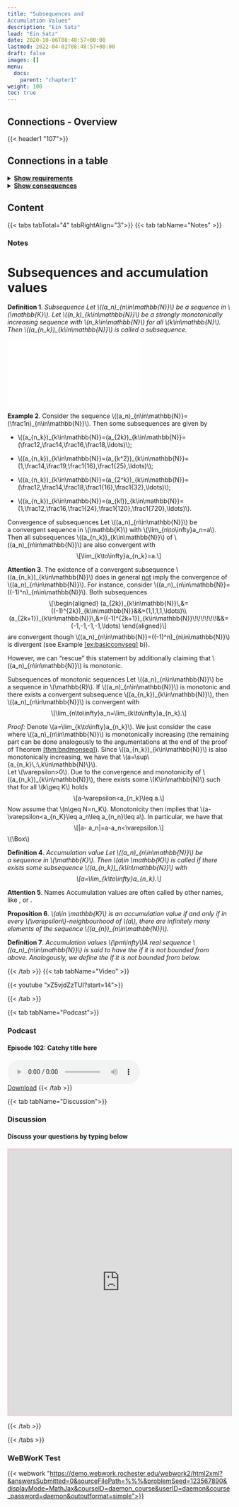 ```yaml
---
title: "Subsequences and
Accumulation Values"
description: "Ein Satz"
lead: "Ein Satz"
date: 2020-10-06T08:48:57+00:00
lastmod: 2022-04-01T08:48:57+00:00
draft: false
images: []
menu:
  docs:
    parent: "chapter1"
weight: 100
toc: true
---
```


## Connections - Overview

{{< header1 "107">}}

## Connections in a table

<details>
<summary><b><u>Show requirements</u></b></summary>
<div class="table-responsive-sm">
<table class="table">
<thead>
  <tr>
    <th scope="col">Concept</th>
    <th scope="col">Content</th>
  </tr>
</thead>
<tbody>

<tr>
<th scope="row"><a href="../../chapter1/101/">Convergence</a></th>
<td>Ein Satz</td>
</tr>
        
<tr class="bg-danger">
<th scope="row"><a href="../../chapter1/107/">Subsequences and
Accumulation Values</a></th>
<td>Ein Satz</td>
</tr>
        
</tbody>
</table>
</div>
</details>

<details>
<summary><b><u>Show consequences</u></b></summary>
<div class="table-responsive-sm">
<table class="table">
<thead>
  <tr>
    <th scope="col">Concept</th>
    <th scope="col">Content</th>
  </tr>
</thead>
<tbody>

<tr class="bg-danger">
<th scope="row"><a href="../../chapter1/107/">Subsequences and
Accumulation Values</a></th>
<td>Ein Satz</td>
</tr>
        
<tr>
<th scope="row"><a href="../../chapter1/109/">Limit inferior and
limit superior</a></th>
<td>Ein Satz</td>
</tr>
        
<tr>
<th scope="row"><a href="../../chapter1/110/">Open, Closed,
Compact sets</a></th>
<td>Ein Satz</td>
</tr>
        
<tr>
<th scope="row"><a href="../../chapter1/108/">Bolzano-Weierstrass</a></th>
<td>Ein Satz</td>
</tr>
        
</tbody>
</table>
</div>
</details>


## Content

{{< tabs tabTotal="4" tabRightAlign="3">}}
{{< tab tabName="Notes" >}}

### Notes 
<h1 id="subsequences-and-accumulation-values">Subsequences and
accumulation values</h1>
<div class="Definition">
<p><strong>Definition 1</strong>. <em><span>Subsequence</span> Let <span
class="math inline">\((a_n)_{n\in\mathbb{N}}\)</span> be a sequence in
<span class="math inline">\(\mathbb{K}\)</span>. Let <span
class="math inline">\((n_k)_{k\in\mathbb{N}}\)</span> be a strongly
monotonically increasing sequence with <span
class="math inline">\(n_k\in\mathbb{N}\)</span> for all <span
class="math inline">\(k\in\mathbb{N}\)</span>. Then <span
class="math inline">\((a_{n_k})_{k\in\mathbb{N}}\)</span> is called
a <span><em>subsequence</em></span>.</em></p>
</div>
<div class="center">
<p><embed src="107-tikz.pdf" /></p>
</div>
<div class="example">
<p><strong>Example 2</strong>. Consider the sequence <span
class="math inline">\((a_n)_{n\in\mathbb{N}}=(\frac1n)_{n\in\mathbb{N}}\)</span>.
Then some subsequences are given by</p>
<ul>
<li><p><span
class="math inline">\((a_{n_k})_{k\in\mathbb{N}}=(a_{2k})_{k\in\mathbb{N}}=(\frac12,\frac14,\frac16,\frac18,\ldots)\)</span>;</p></li>
<li><p><span
class="math inline">\((a_{n_k})_{k\in\mathbb{N}}=(a_{k^2})_{k\in\mathbb{N}}=(1,\frac14,\frac19,\frac1{16},\frac1{25},\ldots)\)</span>;</p></li>
<li><p><span
class="math inline">\((a_{n_k})_{k\in\mathbb{N}}=(a_{2^k})_{k\in\mathbb{N}}=(\frac12,\frac14,\frac18,\frac1{16},\frac1{32},\ldots)\)</span>;</p></li>
<li><p><span
class="math inline">\((a_{n_k})_{k\in\mathbb{N}}=(a_{k!})_{k\in\mathbb{N}}=(1,\frac12,\frac16,\frac1{24},\frac1{120},\frac1{720},\ldots)\)</span>.</p></li>
</ul>
</div>
<div class="Theorem">
<p><span>Convergence of subsequences</span><span id="thm:convsubseq"
label="thm:convsubseq"></span> Let <span
class="math inline">\((a_n)_{n\in\mathbb{N}}\)</span> be a convergent
sequence in <span class="math inline">\(\mathbb{K}\)</span> with <span
class="math inline">\(\lim_{n\to\infty}a_n=a\)</span>. Then all
subsequences <span
class="math inline">\((a_{n_k})_{k\in\mathbb{N}}\)</span> of <span
class="math inline">\((a_n)_{n\in\mathbb{N}}\)</span> are also
convergent with <span
class="math display">\[\lim_{k\to\infty}a_{n_k}=a.\]</span></p>
</div>
<div class="Attention">
<p><strong>Attention 3</strong>. The existence of a convergent
subsequence <span
class="math inline">\((a_{n_k})_{k\in\mathbb{N}}\)</span> does in
general <u>not</u> imply the convergence of <span
class="math inline">\((a_n)_{n\in\mathbb{N}}\)</span>. For instance,
consider <span
class="math inline">\((a_n)_{n\in\mathbb{N}}=((-1)^n)_{n\in\mathbb{N}}\)</span>.
Both subsequences <span class="math display">\[\begin{aligned}
(a_{2k})_{k\in\mathbb{N}}\,&amp;=((-1)^{2k})_{k\in\mathbb{N}}&amp;&amp;=(1,1,1,1,\ldots)\\
(a_{2k+1})_{k\in\mathbb{N}}\,&amp;=((-1)^{2k+1})_{k\in\mathbb{N}}\!\!\!\!\!\!&amp;&amp;=(-1,-1,-1,-1,\ldots)
  \end{aligned}\]</span> are convergent though <span
class="math inline">\((a_n)_{n\in\mathbb{N}}=((-1)^n)_{n\in\mathbb{N}}\)</span>
is divergent (see Example <a href="#ex:basicconvseq"
data-reference-type="ref"
data-reference="ex:basicconvseq">[ex:basicconvseq]</a> b)).</p>
</div>
<p>However, we can “rescue” this statement by additionally claiming that
<span class="math inline">\((a_n)_{n\in\mathbb{N}}\)</span> is
monotonic.</p>
<div class="Theorem">
<p><span>Subsequences of monotonic sequences</span> <span
id="thm:submon" label="thm:submon"></span> Let <span
class="math inline">\((a_n)_{n\in\mathbb{N}}\)</span> be a sequence in
<span class="math inline">\(\mathbb{R}\)</span>. If <span
class="math inline">\((a_n)_{n\in\mathbb{N}}\)</span> is monotonic and
there exists a convergent subsequence <span
class="math inline">\((a_{n_k})_{k\in\mathbb{N}}\)</span>, then <span
class="math inline">\((a_n)_{n\in\mathbb{N}}\)</span> is convergent with
<span
class="math display">\[\lim_{n\to\infty}a_n=\lim_{k\to\infty}a_{n_k}.\]</span></p>
</div>
<p><span><em>Proof:</em></span> Denote <span
class="math inline">\(a=\lim_{k\to\infty}a_{n_k}\)</span>. We just
consider the case where <span
class="math inline">\((a_n)_{n\in\mathbb{N}}\)</span> is monotonically
increasing (the remaining part can be done analogously to the
argumentations at the end of the proof of Theorem <a
href="#thm:bndmonseq" data-reference-type="ref"
data-reference="thm:bndmonseq">[thm:bndmonseq]</a>). Since <span
class="math inline">\((a_{n_k})_{k\in\mathbb{N}}\)</span> is also
monotonically increasing, we have that <span
class="math inline">\(a=\sup\{a_{n_k}\,:\,k\in\mathbb{N}\}\)</span>.<br />
Let <span class="math inline">\(\varepsilon&gt;0\)</span>. Due to the
convergence and monotonicity of <span
class="math inline">\((a_{n_k})_{k\in\mathbb{N}}\)</span>, there exists
some <span class="math inline">\(K\in\mathbb{N}\)</span> such that for
all <span class="math inline">\(k\geq K\)</span> holds <span
class="math display">\[a-\varepsilon&lt;a_{n_k}\leq a.\]</span> Now
assume that <span class="math inline">\(n\geq N=n_K\)</span>.
Monotonicity then implies that <span
class="math inline">\(a-\varepsilon&lt;a_{n_K}\leq a_n\leq a_{n_n}\leq
a\)</span>. In particular, we have that <span class="math display">\[|a-
a_n|=a-a_n&lt;\varepsilon.\]</span><span
class="math inline">\(\Box\)</span></p>
<div id="def:accuPointNormedSpace" class="Definition">
<p><strong>Definition 4</strong>. <em><span>Accumulation value</span>
Let <span class="math inline">\((a_n)_{n\in\mathbb{N}}\)</span> be
a sequence in <span class="math inline">\(\mathbb{K}\)</span>. Then
<span class="math inline">\(a\in \mathbb{K}\)</span> is called if there
exists some subsequence <span
class="math inline">\((a_{n_k})_{k\in\mathbb{N}}\)</span> with <span
class="math display">\[a=\lim_{k\to\infty}a_{n_k}.\]</span></em></p>
</div>
<div class="Attention">
<p><strong>Attention 5</strong>. <span>Names</span> Accumulation values
are often called by other names, like , or .</p>
</div>
<div class="Proposition">
<p><strong>Proposition 6</strong>. <em><span class="math inline">\(a\in
\mathbb{K}\)</span> is an accumulation value if and only if in every
<span class="math inline">\(\varepsilon\)</span>-neighbourhood of <span
class="math inline">\(a\)</span>, there are infinitely many elements of
the sequence <span
class="math inline">\((a_{n})_{n\in\mathbb{N}}\)</span>.</em></p>
</div>
<div id="accinf" class="Definition">
<p><strong>Definition 7</strong>. <em><span>Accumulation values <span
class="math inline">\(\pm\infty\)</span></span>A real sequence <span
class="math inline">\((a_n)_{n\in\mathbb{N}}\)</span> is said to have
the if it is not bounded from above. Analogously, we define the if it is
not bounded from below.</em></p>
</div>


{{< /tab >}}
{{< tab tabName="Video" >}}

{{< youtube "xZ5vjdZzTUI?start=14">}}

{{< /tab >}}


{{< tab tabName="Podcast">}}
<h3>Podcast</h3>
<h4>Episode 102: Catchy title here</h4>
<audio controls>
  <source src="PODCAST_real" type="audio/wav" />
  Your browser does not support the audio element.
</audio>
<br />
<a href="" class="btn btn-primary btn-lg" download="PODCAST_real"
  >Download</a
>
{{< /tab >}}

{{< tab tabName="Discussion">}}

  <h3>Discussion</h3>
  <h4>Discuss your questions by typing below</h4>

  <iframe
    style="border: 2px solid pink"
    class="embed-responsive-item"
    name="embed_readwrite"
    src="https://pads.rz.tuhh.de/p/"
    width="100%"
    height="600"
  ></iframe>

{{< /tab >}}

{{< /tabs >}}


### WeBWorK Test

{{< webwork "https://demo.webwork.rochester.edu/webwork2/html2xml?&answersSubmitted=0&sourceFilePath=%%%&problemSeed=123567890&displayMode=MathJax&courseID=daemon_course&userID=daemon&course_password=daemon&outputformat=simple">}}
